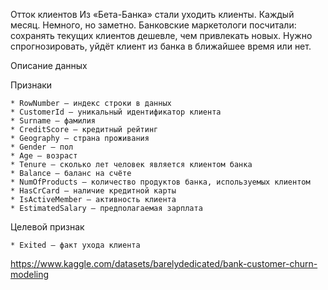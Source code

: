 Отток клиентов
Из «Бета-Банка» стали уходить клиенты. Каждый месяц. Немного, но заметно. Банковские маркетологи посчитали: сохранять текущих клиентов дешевле, чем привлекать новых.
Нужно спрогнозировать, уйдёт клиент из банка в ближайшее время или нет. 


Описание данных

Признаки

    * RowNumber — индекс строки в данных
    * CustomerId — уникальный идентификатор клиента
    * Surname — фамилия
    * CreditScore — кредитный рейтинг
    * Geography — страна проживания
    * Gender — пол
    * Age — возраст
    * Tenure — сколько лет человек является клиентом банка
    * Balance — баланс на счёте
    * NumOfProducts — количество продуктов банка, используемых клиентом
    * HasCrCard — наличие кредитной карты
    * IsActiveMember — активность клиента
    * EstimatedSalary — предполагаемая зарплата

Целевой признак

    * Exited — факт ухода клиента


https://www.kaggle.com/datasets/barelydedicated/bank-customer-churn-modeling
